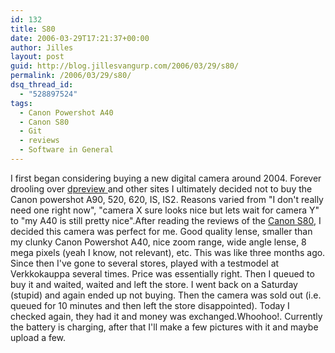 ```yaml
---
id: 132
title: S80
date: 2006-03-29T17:21:37+00:00
author: Jilles
layout: post
guid: http://blog.jillesvangurp.com/2006/03/29/s80/
permalink: /2006/03/29/s80/
dsq_thread_id:
  - "528897524"
tags:
  - Canon Powershot A40
  - Canon S80
  - Git
  - reviews
  - Software in General
---
```

I first began considering buying a new digital camera around 2004. Forever drooling over <a href="http://www.dpreview.com">dpreview </a>and other sites I ultimately decided not to buy the Canon powershot A90, 520, 620, IS, IS2. Reasons varied from "I don't really need one right now", "camera X sure looks nice but lets wait for camera Y" to "my A40 is still pretty nice".After reading the reviews of the <a href="http://www.dpreview.com/reviews/canons80/">Canon S80</a>, I decided this camera was perfect for me. Good quality lense, smaller than my clunky Canon Powershot A40, nice zoom range, wide angle lense, 8 mega pixels (yeah I know, not relevant), etc. This was like three months ago. Since then I've gone to several stores, played with a testmodel at Verkkokauppa several times. Price was essentially right. Then I queued to buy it and waited, waited and left the store. I went back on a Saturday (stupid) and again ended up not buying. Then the camera was sold out (i.e. queued for 10 minutes and then left the store disappointed). Today I checked again, they had it and money was exchanged.Whoohoo!. Currently the battery is charging, after that I'll make a few pictures with it and maybe upload a few.